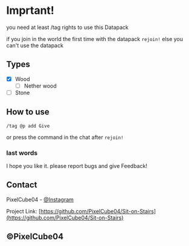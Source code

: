 # Imprtant! 
you need at least /tag rights to use this Datapack

if you join in the world the first time with the datapack
`rejoin!` else you can't use the datapack

## Types
- [X] Wood
  - [ ] Nether wood
- [ ] Stone

## How to use
```
/tag @p add Give
```
or press the command in the chat after `rejoin!`

### last words
I hope you like it.
please report bugs and give Feedback!


## Contact

PixelCube04 - [@Instagram](https://instagram.com/PixelCube04)

Project Link: [https://github.com/PixelCube04/Sit-on-Stairs](https://github.com/PixelCube04/Sit-on-Stairs)
## ©PixelCube04
